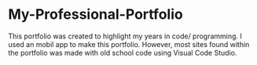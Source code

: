 # My-Professional-Portfolio
This portfolio was created to highlight my years in code/ programming. I used an mobil app to make this portfolio. However, most sites found within the portfolio was made with old school code using Visual Code Studio.
